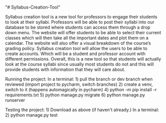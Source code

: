 "# Syllabus-Creation-Tool"

Syllabus creation tool is a new tool for professors to engage their students to look at their syllabi. Professors will be able to post their syllabi into our database to be stored where students can access them through a drop down menu. The website will offer students to be able to select their current classes which will then take all the important dates and plot them on a calendar. The website will also offer a visual breakdown of the course’s grading policy. Syllabus creation tool will allow the users to be able to create accounts. Which will be a student and professor account with different permissions. Overall, this is a new tool so that students will actually look at the course syllabi since usually most students do not and this will provide students with information that they will care about.


Running the project:
  In a terminal:
    1) pull the branch or dev branch when reviewed (import project to pycharm, switch branches)
    2) create a venv, switch to it (happens automagically in pycharm)
    4) python -m pip install -r requirements.txt
    5) python manage.py migrate
    6) python manage.py runserver

Testing the project:
    1) Download as above (if haven't already.)
   In a terminal:
    2) python manage.py test
